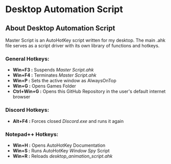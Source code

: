 # Desktop Automation Script
## About Desktop Automation Script
Master Script is an AutoHotKey script written for my desktop.
The main .ahk file serves as a script driver with its own library of functions and hotkeys.

### General Hotkeys:
  * **Win+F3 :** Suspends *Master Script.ahk*
  * **Win+F4 :** Terminates *Master Script.ahk*
  * **Win+P :** Sets the active window as AlwaysOnTop
  * **Win+G :** Opens Games Folder
  * **Ctrl+Win+G :**  Opens this GitHub Repository in the user's default internet browser
### Discord Hotkeys:
  * **Alt+F4 :** Forces closed *Discord.exe* and runs it again
### Notepad++ Hotkeys:
  * **Win+H :** Opens AutoHotKey Documentation
  * **Win+S :** Runs AutoHotKey *Window Spy* Script
  * **Win+R :** Reloads *desktop_animation_script.ahk*
